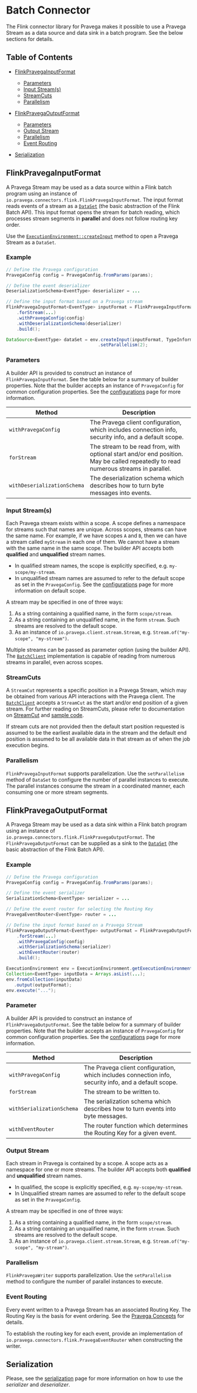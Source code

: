 <!--
Copyright (c) 2017 Dell Inc., or its subsidiaries. All Rights Reserved.

Licensed under the Apache License, Version 2.0 (the "License");
you may not use this file except in compliance with the License.
You may obtain a copy of the License at

    http://www.apache.org/licenses/LICENSE-2.0
-->
# Batch Connector
The Flink connector library for Pravega makes it possible to use a Pravega Stream as a data source and data sink in a batch program.  See the below sections for details.

## Table of Contents
- [FlinkPravegaInputFormat](#flinkpravegainputformat)
  - [Parameters](#parameters)
  - [Input Stream(s)](#input-streams)
  - [StreamCuts](#streamcuts)
  - [Parallelism](#parallelism)

- [FlinkPravegaOutputFormat](#flinkpravegaoutputformat)
  - [Parameters](#parameters)
  - [Output Stream](#output-stream)
  - [Parallelism](#parallelism)
  - [Event Routing](#event-routing)
- [Serialization](#serialization)

## FlinkPravegaInputFormat
A Pravega Stream may be used as a data source within a Flink batch program using an instance of
`io.pravega.connectors.flink.FlinkPravegaInputFormat`. The input format reads events of a stream as a [`DataSet`](https://ci.apache.org/projects/flink/flink-docs-master/api/java/org/apache/flink/api/java/DataSet.html) (the basic abstraction of the Flink Batch API). This input format opens the stream for batch reading, which processes stream segments in **parallel** and does not follow routing key order.

Use the [`ExecutionEnvironment::createInput`](https://ci.apache.org/projects/flink/flink-docs-master/api/java/org/apache/flink/api/java/ExecutionEnvironment.html#createInput-org.apache.flink.api.common.io.InputFormat-) method to open a Pravega Stream as a `DataSet`.

### Example

```Java
// Define the Pravega configuration
PravegaConfig config = PravegaConfig.fromParams(params);

// Define the event deserializer
DeserializationSchema<EventType> deserializer = ...

// Define the input format based on a Pravega stream
FlinkPravegaInputFormat<EventType> inputFormat = FlinkPravegaInputFormat.<EventType>builder()
    .forStream(...)
    .withPravegaConfig(config)
    .withDeserializationSchema(deserializer)
    .build();

DataSource<EventType> dataSet = env.createInput(inputFormat, TypeInformation.of(EventType.class)
                                   .setParallelism(2);

```

### Parameters
A builder API is provided to construct an instance of `FlinkPravegaInputFormat`.  See the table below for a summary of builder properties.  Note that the builder accepts an instance of `PravegaConfig` for common configuration properties. See the [configurations](configurations.md) page for more information.

|Method                |Description|
|----------------------|-----------------------------------------------------------------------|
|`withPravegaConfig`|The Pravega client configuration, which includes connection info, security info, and a default scope.|
|`forStream`|The stream to be read from, with optional start and/or end position.  May be called repeatedly to read numerous streams in parallel.|
|`withDeserializationSchema`|The deserialization schema which describes how to turn byte messages into events.|

### Input Stream(s)
Each Pravega stream exists within a scope. A scope defines a namespace for streams such that names are unique. Across scopes, streams can have the same name. For example, if we have scopes `A` and `B`, then we can have a stream called `myStream` in each one of them. We cannot have a stream with the same name in the same scope. The builder API accepts both **qualified** and **unqualified** stream names.

  - In qualified stream names, the scope is explicitly specified, e.g. `my-scope/my-stream`.
  - In unqualified stream names are assumed to refer to the default scope as set in the `PravegaConfig`. See the [configurations](configurations.md) page for more information on default scope.

A stream may be specified in one of three ways:
1. As a string containing a qualified name, in the form `scope/stream`.
2. As a string containing an unqualified name, in the form `stream`.  Such streams are resolved to the default scope.
3. As an instance of `io.pravega.client.stream.Stream`, e.g. `Stream.of("my-scope", "my-stream")`.

Multiple streams can be passed as parameter option (using the builder API). The [`BatchClient`](https://github.com/pravega/pravega/blob/master/client/src/main/java/io/pravega/client/batch/BatchClient.java) implementation is capable of reading from numerous streams in parallel, even across scopes.

### StreamCuts

A `StreamCut` represents a specific position in a Pravega Stream, which may be obtained from various API interactions with the Pravega client. The [`BatchClient`](https://github.com/pravega/pravega/blob/master/client/src/main/java/io/pravega/client/batch/BatchClient.java) accepts a `StreamCut` as the start and/or end position of a given stream.  For further reading on StreamCuts, please refer to documentation on [StreamCut](https://github.com/pravega/pravega/blob/master/documentation/src/docs/streamcuts.md) and [sample code](https://github.com/pravega/pravega-samples/tree/v0.3.2/pravega-client-examples/src/main/java/io/pravega/example/streamcuts).

If stream cuts are not provided then the default start position requested is assumed to be the earliest available data in the stream and the default end position is assumed to be all available data in that stream as of when the job execution begins.

### Parallelism
`FlinkPravegaInputFormat` supports parallelization. Use the `setParallelism` method of `DataSet` to configure the number of parallel instances to execute.  The parallel instances consume the stream in a coordinated manner, each consuming one or more stream segments.

## FlinkPravegaOutputFormat
A Pravega Stream may be used as a data sink within a Flink batch program using an instance of `io.pravega.connectors.flink.FlinkPravegaOutputFormat`. The `FlinkPravegaOutputFormat` can be supplied as a sink to the [`DataSet`](https://ci.apache.org/projects/flink/flink-docs-master/api/java/org/apache/flink/api/java/DataSet.html#output-org.apache.flink.api.common.io.OutputFormat-) (the basic abstraction of the Flink Batch API).

### Example

```java
// Define the Pravega configuration
PravegaConfig config = PravegaConfig.fromParams(params);

// Define the event serializer
SerializationSchema<EventType> serializer = ...

// Define the event router for selecting the Routing Key
PravegaEventRouter<EventType> router = ...

// Define the input format based on a Pravega Stream
FlinkPravegaOutputFormat<EventType> outputFormat = FlinkPravegaOutputFormat.<EventType>builder()
    .forStream(...)
    .withPravegaConfig(config)
    .withSerializationSchema(serializer)
    .withEventRouter(router)
    .build();

ExecutionEnvironment env = ExecutionEnvironment.getExecutionEnvironment();
Collection<EventType> inputData = Arrays.asList(...);
env.fromCollection(inputData)
   .output(outputFormat);
env.execute("...");
```

### Parameter
A builder API is provided to construct an instance of `FlinkPravegaOutputFormat`. See the table below for a summary of builder properties.  Note that the builder accepts an instance of `PravegaConfig` for common configuration properties.  See the [configurations](configurations.md) page for more information.

|Method                |Description|
|----------------------|-----------------------------------------------------------------------|
|`withPravegaConfig`|The Pravega client configuration, which includes connection info, security info, and a default scope.|
|`forStream`|The stream to be written to.|
|`withSerializationSchema`|The serialization schema which describes how to turn events into byte messages.|
|`withEventRouter`|The router function which determines the Routing Key for a given event.|

### Output Stream

Each stream in Pravega is contained by a scope.  A scope acts as a namespace for one or more streams. The builder API accepts both **qualified** and **unqualified** stream names.  

  - In qualified, the scope is explicitly specified, e.g. `my-scope/my-stream`.  
  - In Unqualified stream names are assumed to refer to the default scope as set in the `PravegaConfig`.

A stream may be specified in one of three ways:

 1. As a string containing a qualified name, in the form `scope/stream`.
 2. As a string containing an unqualified name, in the form `stream`.  Such streams are resolved to the default scope.
 3. As an instance of `io.pravega.client.stream.Stream`, e.g. `Stream.of("my-scope", "my-stream")`.

### Parallelism
`FlinkPravegaWriter` supports parallelization. Use the `setParallelism` method to configure the number of parallel instances to execute.

### Event Routing
Every event written to a Pravega Stream has an associated Routing Key.  The Routing Key is the basis for event ordering.  See the [Pravega Concepts](http://pravega.io/docs/latest/pravega-concepts/#events) for details.

To establish the routing key for each event, provide an implementation of `io.pravega.connectors.flink.PravegaEventRouter` when constructing the writer.

## Serialization
Please, see the [serialization](serialization.md) page for more information on how to use the _serializer_ and _deserializer_.
